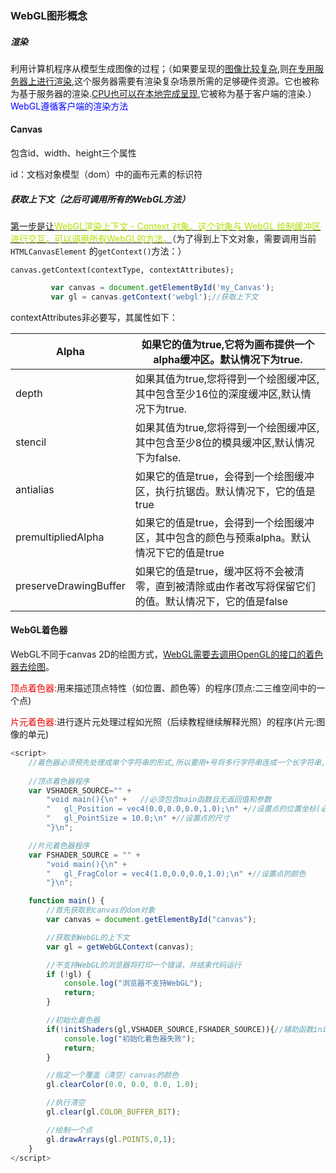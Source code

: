 ### WebGL图形概念

##### 渲染

​		利用计算机程序从模型生成图像的过程；（如果要呈现的<u>图像比较复杂</u>,则<u>在专用服务器上进行渲染,</u>这个服务器需要有渲染复杂场景所需的足够硬件资源。它也被称为基于服务器的渲染.<u>CPU也可以在本地完成呈现</u>,它被称为基于客户端的渲染.）<font color="blue">WebGL遵循客户端的渲染方法</font>



#### Canvas

包含id、width、height三个属性

id：文档对象模型（dom）中的画布元素的标识符

##### 获取上下文（之后可调用所有的WebGL方法）

<u>第一步是让<font color="bluelight">WebGL渲染上下文 - Context 对象。这个对象与 WebGL 绘制缓冲区进行交互，可以调用所有WebGL的方法。</font></u>（为了得到上下文对象，需要调用当前 `HTMLCanvasElement` 的`getContext()`方法：）

`canvas.getContext(contextType, contextAttributes);`

```js
         var canvas = document.getElementById('my_Canvas');
         var gl = canvas.getContext('webgl');//获取上下文
```

contextAttributes非必要写，其属性如下：

| Alpha                 | 如果它的值为true,它将为画布提供一个alpha缓冲区。默认情况下为true. |
| --------------------- | ------------------------------------------------------------ |
| depth                 | 如果其值为true,您将得到一个绘图缓冲区,其中包含至少16位的深度缓冲区,默认情况下为true. |
| stencil               | 如果其值为true,您将得到一个绘图缓冲区,其中包含至少8位的模具缓冲区,默认情况下为false. |
| antialias             | 如果它的值是true，会得到一个绘图缓冲区，执行抗锯齿。默认情况下，它的值是true |
| premultipliedAlpha    | 如果它的值是true，会得到一个绘图缓冲区，其中包含的颜色与预乘alpha。默认情况下它的值是true |
| preserveDrawingBuffer | 如果它的值是true，缓冲区将不会被清零，直到被清除或由作者改写将保留它们的值。默认情况下，它的值是false |



#### WebGL着色器

WebGL不同于canvas 2D的绘图方式，<u>WebGL需要去调用OpenGL的接口的着色器去绘图</u>。

<font color="greenlight">顶点着色器:</font>用来描述顶点特性（如位置、颜色等）的程序(顶点:二三维空间中的一个点)

<font color="greenlight">片元着色器:</font>进行逐片元处理过程如光照（后续教程继续解释光照）的程序(片元:图像的单元)

```js
<script>
    //着色器必须预先处理成单个字符串的形式,所以要用+号将多行字符串连成一个长字符串,每行以\n结束
    
    //顶点着色器程序
    var VSHADER_SOURCE="" +
        "void main(){\n" +   //必须包含main函数且无返回值和参数
        "   gl_Position = vec4(0.0,0.0,0.0,1.0);\n" +//设置点的位置坐标(必须)
        "   gl_PointSize = 10.0;\n" +//设置点的尺寸
        "}\n";

    //片元着色器程序
    var FSHADER_SOURCE = "" +
        "void main(){\n" +
        "   gl_FragColor = vec4(1.0,0.0,0.0,1.0);\n" +//设置点的颜色
        "}\n";

    function main() {
        //首先获取到canvas的dom对象
        var canvas = document.getElementById("canvas");

        //获取到WebGL的上下文
        var gl = getWebGLContext(canvas);

        //不支持WebGL的浏览器将打印一个错误，并结束代码运行
        if (!gl) {
            console.log("浏览器不支持WebGL");
            return;
        }

        //初始化着色器
        if(!initShaders(gl,VSHADER_SOURCE,FSHADER_SOURCE)){//辅助函数initShaders,gl指定渲染的上下文,后二者为顶点和片元着色器,返回false和true
            console.log("初始化着色器失败");
            return;
        }

        //指定一个覆盖（清空）canvas的颜色
        gl.clearColor(0.0, 0.0, 0.0, 1.0);

        //执行清空
        gl.clear(gl.COLOR_BUFFER_BIT);

        //绘制一个点
        gl.drawArrays(gl.POINTS,0,1);
    }
</script>
```


